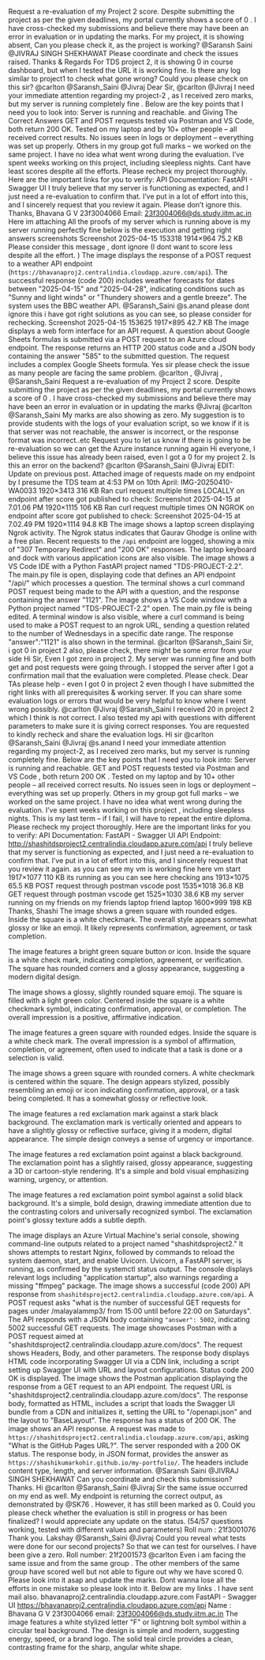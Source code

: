 Request a re-evaluation of my Project 2 score. Despite submitting the project as per the given deadlines, my portal currently shows a score of 0 . I have cross-checked my submissions and believe there may have been an error in evaluation or in updating the marks.
For my project, it is showing absent, Can you please check it, as the project is working?
@Saransh Saini @JIVRAJ SINGH SHEKHAWAT Please coordinate and check the issues raised. Thanks & Regards
For TDS project 2, it is showing 0 in course dashboard, but when I tested the URL it is working fine. Is there any log similar to project1 to check what gone wrong?  Could you please check on this sir? @carlton @Saransh_Saini @Jivraj
Dear Sir, @carlton @Jivraj I need your immediate attention regarding my project-2 , as I received zero marks, but my server is running completely fine . Below are the key points that I need you to look into: Server is running and reachable. and Giving The Correct Answers GET and POST requests tested via Postman and VS Code, both return 200 OK. Tested on my laptop and by 10+ other people – all received correct results. No issues seen in logs or deployment – everything was set up properly. Others in my group got full marks – we worked on the same project. I have no idea what went wrong during the evaluation. I’ve spent weeks working on this project, including sleepless nights. Cant have least scores despite all the efforts. Please recheck my project thoroughly. Here are the important links for you to verify: API Documentation: FastAPI - Swagger UI I truly believe that my server is functioning as expected, and I just need a re-evaluation to confirm that. I’ve put in a lot of effort into this, and I sincerely request that you review it again. Please don’t ignore this. Thanks, Bhavana G V 23f3004066 Email: 23f3004066@ds.study.iitm.ac.in Here im attaching All the proofs of my server which is running above is my server running perfectly fine below is the execution and getting right answers screenshots Screenshot 2025-04-15 153318 1914×964 75.2 KB Please consider this message , dont ignore (I dont want to score less despite all the effort. )
The image displays the response of a POST request to a weather API endpoint (`https://bhavanaproj2.centralindia.cloudapp.azure.com/api`). The successful response (code 200) includes weather forecasts for dates between "2025-04-15" and "2025-04-28", indicating conditions such as "Sunny and light winds" or "Thundery showers and a gentle breeze". The system uses the BBC weather API.
@Saransh_Saini @s.anand please dont ignore this i have got right solutions as you can see, so please consider for rechecking. Screenshot 2025-04-15 153625 1917×895 42.7 KB
The image displays a web form interface for an API request. A question about Google Sheets formulas is submitted via a POST request to an Azure cloud endpoint. The response returns an HTTP 200 status code and a JSON body containing the answer "585" to the submitted question. The request includes a complex Google Sheets formula.
Yes sir please check the issue as many people are facing the same problem. @carlton , @Jivraj , @Saransh_Saini
Request a re-evaluation of my Project 2 score. Despite submitting the project as per the given deadlines, my portal currently shows a score of 0 . I have cross-checked my submissions and believe there may have been an error in evaluation or in updating the marks
@Jivraj @carlton @Saransh_Saini My marks are also showing as zero. My suggestion is to provide students with the logs of your evaluation script, so we know if it is that server was not reachable, the answer is incorrect, or the response format was incorrect..etc Request you to let us know if there is going to be re-evaluation so we can get the Azure instance running again
Hi everyone, I believe this issue has already been raised, even I got a 0 for my project 2. Is this an error on the backend?
@carlton @Saransh_Saini @Jivraj EDIT: Update on previous post. Attached image of requests made on my endpoint by I presume the TDS team at 4:53 PM on 10th April: IMG-20250410-WA0033 1920×3413 316 KB Ran curl request multiple times LOCALLY on endpoint after score got published to check: Screenshot 2025-04-15 at 7.01.06 PM 1920×1115 106 KB Ran curl request multiple times ON NGROK on endpoint after score got published to check: Screenshot 2025-04-15 at 7.02.49 PM 1920×1114 94.8 KB
The image shows a laptop screen displaying Ngrok activity. The Ngrok status indicates that Gaurav Ghodge is online with a free plan. Recent requests to the `/api` endpoint are logged, showing a mix of "307 Temporary Redirect" and "200 OK" responses. The laptop keyboard and dock with various application icons are also visible.
The image shows a VS Code IDE with a Python FastAPI project named "TDS-PROJECT-2.2". The main.py file is open, displaying code that defines an API endpoint "/api/" which processes a question. The terminal shows a curl command POST request being made to the API with a question, and the response containing the answer "1121".
The image shows a VS Code window with a Python project named "TDS-PROJECT-2.2" open. The main.py file is being edited. A terminal window is also visible, where a curl command is being used to make a POST request to an ngrok URL, sending a question related to the number of Wednesdays in a specific date range. The response "answer":"1121" is also shown in the terminal.
@carlton @Saransh_Saini Sir, i got 0 in project 2 also, please check, there might be some error from your side
Hi Sir, Even I got zero in project 2. My server was running fine and both get and post requests were going through. I stopped the server after I got a confirmation mail that the evaluation were completed. Please check.
Dear TAs please help - even I got 0 in project 2 even though I have submitted the right links with all prerequisites & working server. If you can share some evaluation logs or errors that would be very helpful to know where I went wrong possibly.
@carlton @Jivraj @Saransh_Saini I  received 20 in project 2 which I think is not correct. I also tested my api with questions with different parameters to make sure it is giving correct responses. You are requested to kindly recheck and share the evaluation logs.
Hi sir @carlton @Saransh_Saini @Jivraj @s.anand I need your immediate attention regarding my project-2, as I received zero marks, but my server is running completely fine. Below are the key points that I need you to look into: Server is running and reachable. GET and POST requests tested via Postman and VS Code , both return 200 OK . Tested on my laptop and by 10+ other people – all received correct results. No issues seen in logs or deployment – everything was set up properly. Others in my group got full marks – we worked on the same project. I have no idea what went wrong during the evaluation. I’ve spent weeks working on this project , including sleepless nights. This is my last term – if I fail, I will have to repeat the entire diploma. Please recheck my project thoroughly. Here are the important links for you to verify: API Documentation: FastAPI - Swagger UI API Endpoint: http://shashitdsproject2.centralindia.cloudapp.azure.com/api I truly believe that my server is functioning as expected, and I just need a re-evaluation to confirm that. I’ve put in a lot of effort into this, and I sincerely request that you review it again. as you can see my vm is working fine here vm start 1917×1077 110 KB its running  as you can see here checking ans 1913×1075 65.5 KB POST request through  postman vscode post 1535×1018 36.8 KB GET request through  postman vscode get 1525×1030 38.6 KB my server running on my friends on my friends laptop friend laptop 1600×999 198 KB Thanks, Shashi
The image shows a green square with rounded edges. Inside the square is a white checkmark. The overall style appears somewhat glossy or like an emoji. It likely represents confirmation, agreement, or task completion.

The image features a bright green square button or icon. Inside the square is a white check mark, indicating completion, agreement, or verification. The square has rounded corners and a glossy appearance, suggesting a modern digital design.

The image shows a glossy, slightly rounded square emoji. The square is filled with a light green color. Centered inside the square is a white checkmark symbol, indicating confirmation, approval, or completion. The overall impression is a positive, affirmative indication.

The image features a green square with rounded edges. Inside the square is a white check mark. The overall impression is a symbol of affirmation, completion, or agreement, often used to indicate that a task is done or a selection is valid.

The image shows a green square with rounded corners.  A white checkmark is centered within the square. The design appears stylized, possibly resembling an emoji or icon indicating confirmation, approval, or a task being completed. It has a somewhat glossy or reflective look.

The image features a red exclamation mark against a stark black background. The exclamation mark is vertically oriented and appears to have a slightly glossy or reflective surface, giving it a modern, digital appearance. The simple design conveys a sense of urgency or importance.

The image features a red exclamation point against a black background. The exclamation point has a slightly raised, glossy appearance, suggesting a 3D or cartoon-style rendering. It's a simple and bold visual emphasizing warning, urgency, or attention.

The image features a red exclamation point symbol against a solid black background. It's a simple, bold design, drawing immediate attention due to the contrasting colors and universally recognized symbol. The exclamation point's glossy texture adds a subtle depth.

The image displays an Azure Virtual Machine's serial console, showing command-line outputs related to a project named "shashitdsproject2." It shows attempts to restart Nginx, followed by commands to reload the system daemon, start, and enable Uvicorn. Uvicorn, a FastAPI server, is running, as confirmed by the systemctl status output. The console displays relevant logs including "application startup", also warnings regarding a missing "ffmpeg" package.
The image shows a successful (code 200) API response from `shashitdsproject2.centralindia.cloudapp.azure.com/api`.  A POST request asks "what is the number of successful GET requests for pages under /malayalammp3/ from 15:00 until before 22:00 on Saturdays". The API responds with a JSON body containing `"answer": 5002`, indicating 5002 successful GET requests.
The image showcases Postman with a POST request aimed at "shashitdsproject2.centralindia.cloudapp.azure.com/docs". The request shows Headers, Body, and other parameters. The response body displays HTML code incorporating Swagger UI via a CDN link, including a script setting up Swagger UI with URL and layout configurations. Status code 200 OK is displayed.
The image shows the Postman application displaying the response from a GET request to an API endpoint. The request URL is "shashitdsproject2.centralindia.cloudapp.azure.com/docs". The response body, formatted as HTML, includes a script that loads the Swagger UI bundle from a CDN and initializes it, setting the URL to "/openapi.json" and the layout to "BaseLayout". The response has a status of 200 OK.
The image shows an API response. A request was made to `https://shashitdsproject2.centralindia.cloudapp.azure.com/api`, asking "What is the GitHub Pages URL?". The server responded with a 200 OK status. The response body, in JSON format, provides the answer as `https://shashikumarkohir.github.io/my-portfolio/`. The headers include content type, length, and server information.
@Saransh Saini @JIVRAJ SINGH SHEKHAWAT Can you coordinate and check this submission? Thanks.
Hi @carlton @Saransh_Saini @Jivraj Sir the same issue occurred on my end as well. My endpoint is returning the correct output, as demonstrated by @SK76 . However, it has still been marked as 0. Could you please check whether the evaluation is still in progress or has been finalized? I would appreciate any update on the status. (54/57 questions working, tested with different values and parameters) Roll num :  21f3001076 Thank you. Lakshay
@Saransh_Saini @Jivraj Could you reveal what tests were done for our second projects? So that we can test for ourselves. I have been give a zero. Roll number: 21f2001573 @carlton
Even i am facing the same issue and from the same group . The other members of the same group have scored well but not able to figure out why we have scored 0. Please look into it asap and update the marks. Dont wanna lose all the efforts in one mistake so please look into it. Below are my links . I have sent mail also. bhavanaproj2.centralindia.cloudapp.azure.com FastAPI - Swagger UI https://bhavanaproj2.centralindia.cloudapp.azure.com/api Name : Bhavana G V 23f3004066 email: 23f3004066@ds.study.iitm.ac.in
The image features a white stylized letter "F" or lightning bolt symbol within a circular teal background. The design is simple and modern, suggesting energy, speed, or a brand logo. The solid teal circle provides a clean, contrasting frame for the sharp, angular white shape.

